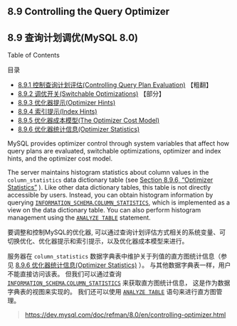 ## 8.9 Controlling the Query Optimizer

## 8.9 查询计划调优(MySQL 8.0)

Table of Contents

目录

- [8.9.1 控制查询计划评估(Controlling Query Plan Evaluation)](./8.9.1-controlling-query-plan-evaluation.md) 【粗翻】
- [8.9.2 调优开关(Switchable Optimizations)](./8.9.2-switchable-optimizations.md) 【部分】
- [8.9.3 优化器提示(Optimizer Hints)](./8.9.3-optimizer-hints.md)
- [8.9.4 索引提示(Index Hints)](./8.9.4-index-hints.md)
- [8.9.5 优化器成本模型(The Optimizer Cost Model)](./8.9.5-cost-model.md)
- [8.9.6 优化器统计信息(Optimizer Statistics)](./8.9.6-optimizer-statistics.md)



MySQL provides optimizer control through system variables that affect how query plans are evaluated, switchable optimizations, optimizer and index hints, and the optimizer cost model.

The server maintains histogram statistics about column values in the `column_statistics` data dictionary table (see [Section 8.9.6, “Optimizer Statistics”](./8.9.6-optimizer-statistics.md) ). Like other data dictionary tables, this table is not directly accessible by users. Instead, you can obtain histogram information by querying [`INFORMATION_SCHEMA`.`COLUMN_STATISTICS`](https://dev.mysql.com/doc/refman/8.0/en/information-schema-column-statistics-table.html), which is implemented as a view on the data dictionary table. You can also perform histogram management using the [`ANALYZE TABLE`](https://dev.mysql.com/doc/refman/8.0/en/analyze-table.html) statement.

要调整和控制MySQL的优化器, 可以通过查询计划评估方式相关的系统变量、可切换优化、优化器提示和索引提示，以及优化器成本模型来进行。

服务器在 `column_statistics` 数据字典表中维护关于列值的直方图统计信息（参见 [8.9.6 优化器统计信息(Optimizer Statistics)](./8.9.6-optimizer-statistics.md) ）。 与其他数据字典表一样，用户不能直接访问该表。 但我们可以通过查询 [`INFORMATION_SCHEMA`.`COLUMN_STATISTICS`](https://dev.mysql.com/doc/refman/8.0/en/information-schema-column-statistics-table.html) 来获取直方图统计信息， 这是作为数据字典表的视图来实现的。  我们还可以使用 [`ANALYZE TABLE`](https://dev.mysql.com/doc/refman/8.0/en/analyze-table.html) 语句来进行直方图管理。


> https://dev.mysql.com/doc/refman/8.0/en/controlling-optimizer.html
